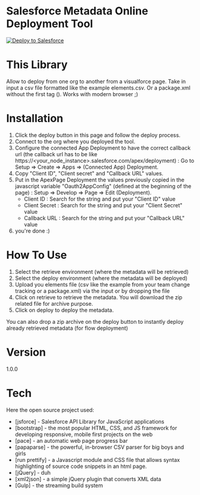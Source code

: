 Salesforce Metadata Online Deployment Tool
==========================

<a href="https://githubsfdeploy.herokuapp.com?owner=ForceComDeveloper&repo=sfdc-metadata-deployer">
  <img alt="Deploy to Salesforce"
       src="https://raw.githubusercontent.com/afawcett/githubsfdeploy/master/src/main/webapp/resources/img/deploy.png">
</a>

This Library
============
Allow to deploy from one org to another from a visualforce page.
Take in input a csv file formatted like the example elements.csv.
Or a package.xml without the first tag (<?xml version...?>).
Works with modern browser ;)

Installation
============
1. Click the deploy button in this page and follow the deploy process.
2. Connect to the org where you deployed the tool.
3. Configure the connected App Deployment to have the correct callback url (the callback url has to be like https://<your_node_instance>.salesforce.com/apex/deployment) : Go to Setup => Create => Apps => (Connected App) Deployment.
4. Copy "Client ID", "Client secret" and "Callback URL" values.
5. Put in the ApexPage Deployment the values previously copied in the javascript variable "Oauth2AppConfig" (defined at the beginning of the page) : Setup => Develop => Page => Edit (Deployment).
    * Client ID : Search for the string *<cliendId>* and put your "Client ID" value
    * Client Secret : Search for the string *<clientSecret>* and put your "Client Secret" value
    * Callback URL : Search for the string *<callbackUrl>* and put your "Callback URL" value
6. you're done :)

How To Use
==========
1. Select the retrieve environment (where the metadata will be retrieved)
2. Select the deploy environment (where the metadata will be deployed)
3. Upload you elements file (csv like the example from your team change tracking or a package.xml) via the input or by dropping the file
4. Click on retrieve to retrieve the metadata. You will download the zip related file for archive purpose.
5. Click on deploy to deploy the metadata.

You can also drop a zip archive on the deploy button to instantly deploy already retrieved metadata (for flow deployment)

Version
=======
1.0.0

Tech
====

Here the open source project used:

* [jsforce] - Salesforce API Library for JavaScript applications
* [bootstrap] - the most popular HTML, CSS, and JS framework for developing responsive, mobile first projects on the web
* [pace] - an automatic web page progress bar
* [papaparse] - the powerful, in-browser CSV parser for big boys and girls
* [run prettify] - a Javascript module and CSS file that allows syntax highlighting of source code snippets in an html page.
* [jQuery] - duh
* [xml2json] - a simple jQuery plugin that converts XML data
* [Gulp] - the streaming build system
